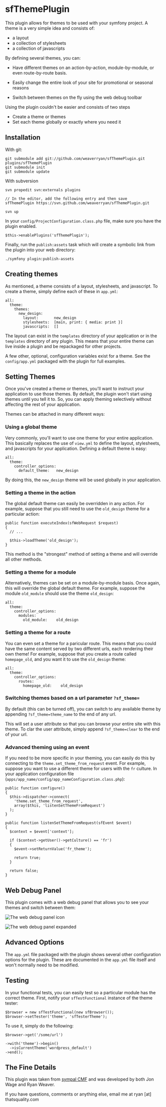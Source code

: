 sfThemePlugin
=============

This plugin allows for themes to be used with your symfony project. A
theme is a very simple idea and consists of:

 * a layout
 * a collection of stylesheets
 * a collection of javascripts

By defining several themes, you can:

 * Have different themes on an action-by-action, module-by-module, or even
   route-by-route basis.

 * Easily change the entire look of your site for promotional or seasonal reasons

 * Switch between themes on the fly using the web debug toolbar

Using the plugin couldn't be easier and consists of two steps

 * Create a theme or themes
 * Set each theme globally or exactly where you need it

Installation
------------

With git:

    git submodule add git://github.com/weaverryan/sfThemePlugin.git plugins/sfThemePlugin
    git submodule init
    git submodule update

With subversion

    svn propedit svn:externals plugins
    
    // In the editor, add the following entry and then save
    sfThemePlugin https://svn.github.com/weaverryan/sfThemePlugin.git
    
    svn up

In your `config/ProjectConfiguration.class.php` file, make sure you have
the plugin enabled.

    $this->enablePlugins('sfThemePlugin');

Finally, run the `publish:assets` task which will create a symbolic link
from the plugin into your web directory:

    ./symfony plugin:publish-assets

Creating themes
---------------

As mentioned, a theme consists of a layout, stylesheets, and javascript.
To create a theme, simply define each of these in `app.yml`:

    all:
      theme:
        themes:
          new_design:
            layout:       new_design
            stylesheets:  [main, print: { media: print }]
            javascripts:  []

The layout can exist in the `templates` directory of your application or in
the `templates` directory of any plugin. This means that your entire
theme can live inside a plugin and be repackaged for other projects.

A few other, optional, configuration variables exist for a theme. See the
`config/app.yml` packaged with the plugin for full examples.

Setting Themes
--------------

Once you've created a theme or themes, you'll want to instruct your application
to use those themes. By default, the plugin won't start using themes until
you tell it to. So, you can apply theming selectively without affecting
the rest of your application.

Themes can be attached in many different ways:

### Using a global theme

Very commonly, you'll want to use one theme for your entire application.
This basically replaces the use of `view.yml` to define the layout,
stylesheets, and javascripts for your application. Defining a default
theme is easy:

    all:
      theme:
        controller_options:
          default_theme:   new_design

By doing this, the `new_design` theme will be used globally in your application.

### Setting a theme in the action

The global default theme can easily be overridden in any action. For example,
suppose that you still need to use the `old_design` theme for a particular action:

    public function executeIndex(sfWebRequest $request)
    {
      // ...
      
      $this->loadTheme('old_design');
    }

This method is the "strongest" method of setting a theme and will override
all other methods.

### Setting a theme for a module

Alternatively, themes can be set on a module-by-module basis. Once again,
this will override the global default theme. For example, suppose the module
`old_module` should use the theme `old_design`:

    all:
      theme:
        controller_options:
          modules:
            old_module:    old_design

### Setting a theme for a route

You can even set a theme for a paricular route. This means that you could
have the same content served by two different urls, each rendering their
own theme! For example, suppose that you create a route called `homepage_old`,
and you want it to use the `old_design` theme:

    all:
      theme:
        controller_options:
          routes:
            homepage_old:    old_design

### Switching themes based on a url parameter `?sf_theme=`

By default (this can be turned off), you can switch to any available theme
by appending `?sf_theme=theme_name` to the end of any url.

This will set a user attribute so that you can browse your entire site
with this theme. To clar the user attribute, simply append `?sf_theme=clear`
to the end of your url.

### Advanced theming using an event

If you need to be more specific in your theming, you can easily do this
by connecting to the `theme.set_theme_from_request` event. For example,
suppose you want to use a different theme for users with the `fr` culture.
In your application configuration file (`apps/app_name/config/app_nameConfiguration.class.php`):

    public function configure()
    {
      $this->dispatcher->connect(
        'theme.set_theme_from_request',
        array($this, 'listenSetThemeFromRequest')
      );
    }

    public function listenSetThemeFromRequest(sfEvent $event)
    {
      $context = $event['context'];
      
      if ($context->getUser()->getCulture() == 'fr')
      {
        $event->setReturnValue('fr_theme');
        
        return true;
      }
      
      return false;
    }

Web Debug Panel
---------------

This plugin comes with a web debug panel that allows you to see your themes
and switch between them:

![The web debug panel icon](http://github.com/weaverryan/sfThemePlugin/raw/master/docs/debug_toolbar1.png)

![The web debug panel expanded](http://github.com/weaverryan/sfThemePlugin/raw/master/docs/debug_toolbar2.png)

Advanced Options
----------------

The `app.yml` file packaged with the plugin shows several other configuration
options for the plugin. These are documented in the `app.yml` file itself
and won't normally need to be modified.

Testing
-------

In your functional tests, you can easily test so a particular module has
the correct theme. First, notify your `sfTestFunctional` instance of the
theme tester:

    $browser = new sfTestFunctional(new sfBrowser());
    $browser->setTester('theme', 'sfTesterTheme');

To use it, simply do the following:

    $browser->get('/some/url')

    ->with('theme')->begin()
      ->isCurrentTheme('wordpress_default')
    ->end();

The Fine Details
----------------

This plugin was taken from [sympal CMF](http://www.sympalphp.org) and was
developed by both Jon Wage and Ryan Weaver.

If you have questions, comments or anything else, email me at ryan [at] thatsquality.com











